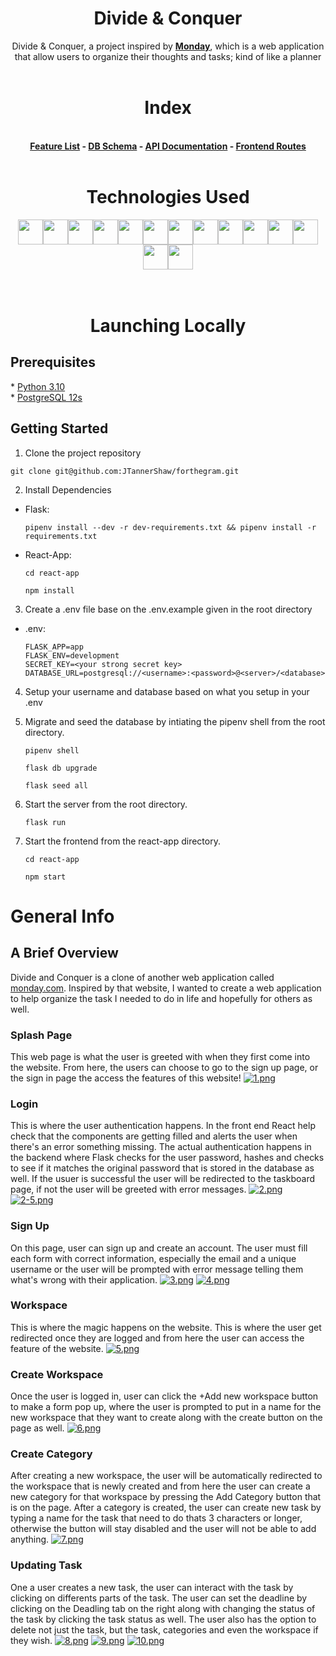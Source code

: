 <h1 align='center' style='font-weight: bold'>Divide & Conquer</h1>
<div>
<p align='center'>Divide & Conquer, a project inspired by <a style='font-weight: bold' href='https://www.monday.com/'>Monday</a>, which is a web application that allow users to organize their thoughts and tasks; kind of like a planner
<br>
</br>
</p>

</div>

<h1 align='center' style='font-weight: bold'> Index </h1>
<br>
<div align='center' style='font-weight: bold'>
 <a href='https://github.com/PeterShinnn/divide-and-conquer/wiki/Feature-List'>Feature List</a> - <a href='https://github.com/PeterShinnn/divide-and-conquer/wiki/Database-Schema'>DB Schema</a> - <a href='https://github.com/PeterShinnn/divide-and-conquer/wiki/API-Routes'>API Documentation</a> - <a href='https://github.com/PeterShinnn/divide-and-conquer/wiki/Frontend-Routes'> Frontend Routes </a>
<br>
</br>
</div>
<div align='center'>
<h1 align='center' style='font-weight: bold'>Technologies Used </h1>
<img src="https://cdn.jsdelivr.net/gh/devicons/devicon/icons/python/python-original.svg" height=40/><img src="https://cdn.jsdelivr.net/gh/devicons/devicon/icons/flask/flask-original.svg" height=40/><img src="https://cdn.jsdelivr.net/gh/devicons/devicon/icons/sqlalchemy/sqlalchemy-original.svg" height=40/><img  src="https://cdn.jsdelivr.net/gh/devicons/devicon/icons/javascript/javascript-original.svg"  height=40/><img src="https://cdn.jsdelivr.net/gh/devicons/devicon/icons/react/react-original.svg" height=40/><img src="https://cdn.jsdelivr.net/gh/devicons/devicon/icons/redux/redux-original.svg" height=40/><img src="https://cdn.jsdelivr.net/gh/devicons/devicon/icons/nodejs/nodejs-plain-wordmark.svg" height=40/><img  src="https://cdn.jsdelivr.net/gh/devicons/devicon/icons/css3/css3-original.svg"  height=40/><img  src="https://cdn.jsdelivr.net/gh/devicons/devicon/icons/html5/html5-original.svg"  height=40/><img  src="https://cdn.jsdelivr.net/gh/devicons/devicon/icons/git/git-original.svg"  height=40/><img src="https://cdn.jsdelivr.net/gh/devicons/devicon/icons/amazonwebservices/amazonwebservices-original.svg" height=40/><img src="https://cdn.jsdelivr.net/gh/devicons/devicon/icons/docker/docker-original.svg" height=40/><img  src="https://cdn.jsdelivr.net/gh/devicons/devicon/icons/vscode/vscode-original.svg"  height=40/><img src="https://cdn.jsdelivr.net/gh/devicons/devicon/icons/heroku/heroku-original.svg" height=40/>


</div>
<br>
</br>

<h1 align='center' style='font-weight: bold'>Launching Locally </h1>

<h2 style='font-weight: bold'>Prerequisites </h2>
*  <a href='(https://www.python.org/downloads/'> Python 3.10 </a><br/>
*  <a href='https://www.postgresql.org/docs/12/index.html'> PostgreSQL 12s </a>

<br/>
<h2  style='font-weight: bold'>Getting Started </h2>

1. Clone the project repository

  ```
  git clone git@github.com:JTannerShaw/forthegram.git
  ```

2. Install Dependencies

* Flask:

    ```
    pipenv install --dev -r dev-requirements.txt && pipenv install -r requirements.txt
    ```

* React-App:

    ```
    cd react-app
    ```
    ```
    npm install
    ```

3. Create a .env file base on the .env.example given in the root directory

* .env:
  ```
  FLASK_APP=app
  FLASK_ENV=development
  SECRET_KEY=<your strong secret key>
  DATABASE_URL=postgresql://<username>:<password>@<server>/<database>
  ```

4. Setup your username and database based on what you setup in your .env

5. Migrate and seed the database by intiating the pipenv shell from the root directory.

    ```
    pipenv shell
    ```
    ```
    flask db upgrade
    ```
    ```
    flask seed all
    ```

6. Start the server from the root directory.

    ```
    flask run
    ```


7. Start the frontend from the react-app directory.

    ```
    cd react-app
    ```
    ```
    npm start
    ```


# General Info

## A Brief Overview
Divide and Conquer is a clone of another web application called [monday.com](https://www.monday.com). Inspired by that website, I wanted to create a web application to help organize the task I needed to do in life and hopefully for others as well.


### Splash Page
This web page is what the user is greeted with when they first come into the website. From here, the users can choose to go to the sign up page, or the sign in page the access the features of this website! 
[![1.png](https://i.postimg.cc/x16VYN4t/1.png)](https://postimg.cc/JsH250mk)

### Login
This is where the user authentication happens. In the front end React help check that the components are getting filled and alerts the user when there's an error something missing. The actual authentication happens in the backend where Flask checks for the user password, hashes and checks to see if it matches the original password that is stored in the database as well. If the usuer is successful the user will be redirected to the taskboard page, if not the user will be greeted with error messages.
[![2.png](https://i.postimg.cc/8C38fQDv/2.png)](https://postimg.cc/GBkg6f43)
[![2-5.png](https://i.postimg.cc/3wW5wJM7/2-5.png)](https://postimg.cc/GB0S7RhS)

### Sign Up
On this page, user can sign up and create an account. The user must fill each form with correct information, especially the email and a unique username or the user will be prompted with error message telling them what's wrong with their application.
[![3.png](https://i.postimg.cc/zBWQLyxm/3.png)](https://postimg.cc/R6SdyZrG)
[![4.png](https://i.postimg.cc/90hnyckD/4.png)](https://postimg.cc/PpSyjnTH)

### Workspace 
This is where the magic happens on the website. This is where the user get redirected once they are logged and from here the user can access the feature of the website.
[![5.png](https://i.postimg.cc/gjV17xhy/5.png)](https://postimg.cc/gL0MXkNr)

### Create Workspace
Once the user is logged in, user can click the +Add new workspace button to make a form pop up, where the user is prompted to put in a name for the new workspace that they want to create along with the create button on the page as well.
[![6.png](https://i.postimg.cc/5NXXXrTM/6.png)](https://postimg.cc/D8KvDx7C)

### Create Category
After creating a new workspace, the user will be automatically redirected to the workspace that is newly created and from here the user can create a new category for that workspace by pressing the Add Category button that is on the page. After a category is created, the user can create new task by typing a name for the task that need to do thats 3 characters or longer, otherwise the button will stay disabled and the user will not be able to add anything.
[![7.png](https://i.postimg.cc/3JZPCDYY/7.png)](https://postimg.cc/7ffsqh5W)

### Updating Task
One a user creates a new task, the user can interact with the task by clicking on differents parts of the task. The user can set the deadline by clicking on the Deadling tab on the right along with changing the status of the task by clicking the task status as well. The user also has the option to delete not just the task, but the task, categories and even the workspace if they wish.
[![8.png](https://i.postimg.cc/t4C8rC4P/8.png)](https://postimg.cc/9rKx02TF)
[![9.png](https://i.postimg.cc/1z82QC63/9.png)](https://postimg.cc/kVdfNyf0)
[![10.png](https://i.postimg.cc/bv4MNxHH/10.png)](https://postimg.cc/5HqpsFr6)
